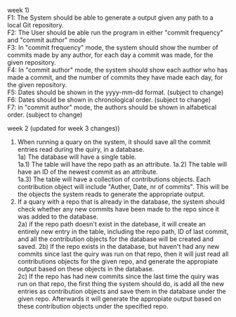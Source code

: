 week 1)<br>
F1: The System should be able to generate a output given any path to a local Git repository. <br>
F2: The User should be able run the program in either "commit frequency" and "commit author" mode <br>
F3: In "commit frequency" mode, the system should show the number of commits made by any author, for each day a commit was made, for the given repository. <br>
F4: In "commit author" mode, the system should show each author who has made a commit, and the number of commits they have made each day, for the given repository. <br>
F5: Dates should be shown in the yyyy-mm-dd format. (subject to change)<br>
F6: Dates should be shown in chronological order. (subject to change) <br>
F7: in "commit author" mode, the authors should be shown in alfabetical order. (subject to change) <br>

week 2 (updated for week 3 changes))<br>
1) When running a quary on the system, it should save all the commit entries read during the quiry, in a database. <br>
    1a) The database will have a single table.<br>
        1a.1) The table will have the repo path as an attribute.
        1a.2) The table will have an ID of the newest commit as an attribute. <br>
        1a.3) The table will have a collection of contributions objects. Each contribution object will include "Auther, Date, nr of commits". This will be the objects the system reads to generate the appropriate output.<br>
2) If a quary with a repo that is already in the database, the system should check whether any new commits have been made to the repo since it was added to the database.<br>
    2a) if the repo path doesn't exist in the datebase, it will create an entirely new entry in the table, including the repo path, ID of last commit, and all the contribution objects for the database will be created and saved.
    2b) If the repo exists in the database, but haven't had any new commits since last the quiry was run on that repo, then it will just read all contributions objects for the given repo, and generate the appropiate output based on these objects in the database.<br>
    2c) If the repo has had new commits since the last time the quiry was run on that repo, the first thing the system should do, is add all the new entries as contribution objects and save them in the database under the given repo. Afterwards it will generate the appropiate output based on these contribution objects under the specified repo.<br>